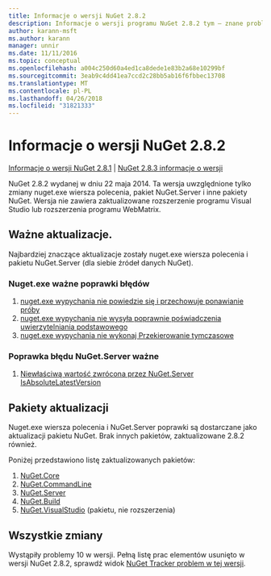 ```yaml
---
title: Informacje o wersji NuGet 2.8.2
description: Informacje o wersji programu NuGet 2.8.2 tym — znane problemy, poprawki, dodatkowe funkcje i dcr.
author: karann-msft
ms.author: karann
manager: unnir
ms.date: 11/11/2016
ms.topic: conceptual
ms.openlocfilehash: a004c250d60a4ed1ca8dede1e83b2a68e10299bf
ms.sourcegitcommit: 3eab9c4dd41ea7ccd2c28bb5ab16f6fbbec13708
ms.translationtype: MT
ms.contentlocale: pl-PL
ms.lasthandoff: 04/26/2018
ms.locfileid: "31821333"
---
```

# <a name="nuget-282-release-notes"></a>Informacje o wersji NuGet 2.8.2

[Informacje o wersji NuGet 2.8.1](../release-notes/nuget-2.8.1.md) | [NuGet 2.8.3 informacje o wersji](../release-notes/nuget-2.8.3.md)

NuGet 2.8.2 wydanej w dniu 22 maja 2014.  Ta wersja uwzględnione tylko zmiany nuget.exe wiersza polecenia, pakiet NuGet.Server i inne pakiety NuGet.  Wersja nie zawiera zaktualizowane rozszerzenie programu Visual Studio lub rozszerzenia programu WebMatrix.

## <a name="notable-updates"></a>Ważne aktualizacje.

Najbardziej znaczące aktualizacje zostały nuget.exe wiersza polecenia i pakietu NuGet.Server (dla siebie źródeł danych NuGet).

### <a name="important-nugetexe-bug-fixes"></a>Nuget.exe ważne poprawki błędów

1. [nuget.exe wypychania nie powiedzie się i przechowuje ponawianie próby](https://nuget.codeplex.com/workitem/4000)
1. [nuget.exe wypychania nie wysyła poprawnie poświadczenia uwierzytelniania podstawowego](https://nuget.codeplex.com/workitem/4109)
1. [nuget.exe wypychania nie wykonaj Przekierowanie tymczasowe](https://nuget.codeplex.com/workitem/4050)

### <a name="important-nugetserver-bug-fix"></a>Poprawka błędu NuGet.Server ważne

1. [Niewłaściwą wartość zwrócona przez NuGet.Server IsAbsoluteLatestVersion](https://nuget.codeplex.com/workitem/4147)

## <a name="packages-updated"></a>Pakiety aktualizacji

Nuget.exe wiersza polecenia i NuGet.Server poprawki są dostarczane jako aktualizacji pakietu NuGet.  Brak innych pakietów, zaktualizowane 2.8.2 również.

Poniżej przedstawiono listę zaktualizowanych pakietów:

1. [NuGet.Core](https://www.nuget.org/packages/NuGet.Core/)
1. [NuGet.CommandLine](https://www.nuget.org/packages/NuGet.CommandLine/)
1. [NuGet.Server](https://www.nuget.org/packages/NuGet.Server/)
1. [NuGet.Build](https://www.nuget.org/packages/NuGet.Build/)
1. [NuGet.VisualStudio](https://www.nuget.org/packages/NuGet.VisualStudio/) (pakietu, nie rozszerzenia)

## <a name="all-changes"></a>Wszystkie zmiany
Wystąpiły problemy 10 w wersji. Pełną listę prac elementów usunięto w wersji NuGet 2.8.2, sprawdź widok [NuGet Tracker problem w tej wersji](https://nuget.codeplex.com/workitem/list/advanced?keyword=&status=All&type=All&priority=All&release=NuGet%202.8.2&assignedTo=All&component=All&sortField=LastUpdatedDate&sortDirection=Descending&page=0&reasonClosed=All).
